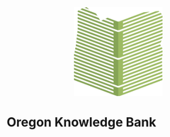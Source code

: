 <div align="center">
    <img src="static/logos/logo-1024.png" alt="Logo" width='200px' height='200px'/>
</div>

<h1>Oregon Knowledge Bank</h1>
